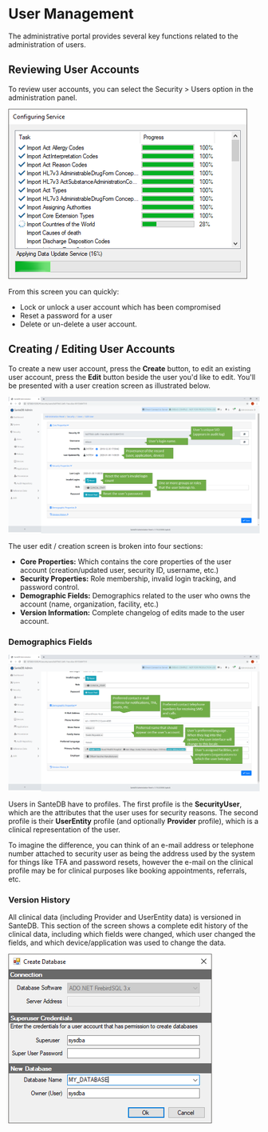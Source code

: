 # User Management

The administrative portal provides several key functions related to the administration of users. 

## Reviewing User Accounts

To review user accounts, you can select the Security &gt; Users option in the administration panel.

![](../../../.gitbook/assets/image%20%282%29.png)

From this screen you can quickly:

* Lock or unlock a user account which has been compromised
* Reset a password for a user
* Delete or un-delete a user account.

## Creating / Editing User Accounts

To create a new user account, press the **Create** button, to edit an existing user account, press the **Edit** button beside the user you'd like to edit. You'll be presented with a user creation screen as illustrated below.

![](../../../.gitbook/assets/image%20%2857%29.png)

The user edit / creation screen is broken into four sections:

* **Core Properties:** Which contains the core properties of the user account \(creation/updated user, security ID, username, etc.\)
* **Security Properties:** Role membership, invalid login tracking, and password control.
* **Demographic Fields:** Demographics related to the user who owns the account \(name, organization, facility, etc.\)
* **Version Information:** Complete changelog of edits made to the user account.

### Demographics Fields

![](../../../.gitbook/assets/image%20%2836%29.png)

Users in SanteDB have to profiles. The first profile is the **SecurityUser**, which are the attributes that the user uses for security reasons. The second profile is their **UserEntity** profile \(and optionally **Provider** profile\), which is a clinical representation of the user. 

To imagine the difference, you can think of an e-mail address or telephone number attached to security user as being the address used by the system for things like TFA and password resets, however the e-mail on the clinical profile may be for clinical purposes like booking appointments, referrals, etc.

### Version History

All clinical data \(including Provider and UserEntity data\) is versioned in SanteDB. This section of the screen shows a complete edit history of the clinical data, including which fields were changed, which user changed the fields, and which device/application was used to change the data.

![](../../../.gitbook/assets/image%20%288%29.png)

